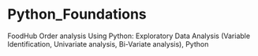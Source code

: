 # Python_Foundations
FoodHub Order analysis Using Python: Exploratory Data Analysis (Variable Identification, Univariate analysis, Bi-Variate analysis), Python
